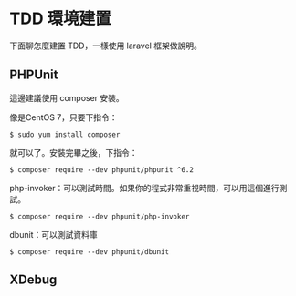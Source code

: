 # TDD 環境建置

下面聊怎麼建置 TDD，一樣使用 laravel 框架做說明。

## PHPUnit

這邊建議使用 composer 安裝。

像是CentOS 7，只要下指令：

```
$ sudo yum install composer
```

就可以了。安裝完畢之後，下指令：

```
$ composer require --dev phpunit/phpunit ^6.2
```

php-invoker：可以測試時間。如果你的程式非常重視時間，可以用這個進行測試。

```
$ composer require --dev phpunit/php-invoker
```

dbunit：可以測試資料庫

```
$ composer require --dev phpunit/dbunit
```



## XDebug



